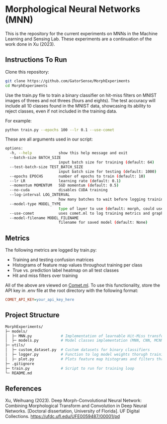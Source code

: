 # Morphological Neural Networks (MNN)

This is the repository for the current experiments on MNNs in the Machine Learning and Sensing Lab. These experiments are a continuation of the work done in Xu (2023).

## Instructions To Run

Clone this repository:
```bash
git clone https://github.com/GatorSense/MorphExperiments
cd MorphExperiments
```

Use the train.py file to train a binary classifier on hit-miss filters on MNIST images of threes and not threes (fours and eights). The test accuracy will include all 10 classes found in the MNIST data, showcasing its ability to reject classes, even if not included in the training data.

For example:

```bash
python train.py --epochs 100 --lr 0.1 --use-comet
```

These are all arguments used in our script:

```bash
options:
  -h, --help            show this help message and exit
  --batch-size BATCH_SIZE
                        input batch size for training (default: 64)
  --test-batch-size TEST_BATCH_SIZE
                        input batch size for testing (default: 1000)
  --epochs EPOCHS       number of epochs to train (default: 10)
  --lr LR               learning rate (default: 0.1)
  --momentum MOMENTUM   SGD momentum (default: 0.5)
  --no-cuda             disables CUDA training
  --log-interval LOG_INTERVAL
                        how many batches to wait before logging training status
  --model-type MODEL_TYPE
                        type of layer to use (default: morph, could use conv or MCNN)
  --use-comet           uses comet.ml to log training metrics and graphics
  --model-filename MODEL_FILENAME
                        filename for saved model (default: None)
```

## Metrics

The following metrics are logged by train.py:
  - Training and testing confusion matrices
  - Histograms of feature map values throughout training per class
  - True vs. prediction label heatmap on all test classes
  - Hit and miss filters over training

All of the above are viewed on [Comet.ml](https://www.comet.ml). To use this functionality, store the API key in .env file at the root directory with the following format:

```ini
COMET_API_KEY=your_api_key_here
```

## Project Structure

```bash
MorphExperiments/
├─ models/
│  ├─ MNN.py             # Implementation of learnable Hit-Miss transformation
│  ├─ models.py          # Model classes implementation (MNN, CNN, MCNN)
├─ utils/
│  ├─ custom_dataset.py  # Custom datasets for binary classifiers
│  ├─ logger.py          # Function to log model weights thorugh training
│  ├─ plot.py            # Plots feature map histograms and filters through training
├─ .gitignore
├─ train.py              # Script to run for training loop
└─ README.md
```

## References
Xu, Weihuang (2023). Deep Morph-Convolutional Neural Network: Combining Morphological Transform and Convolution in Deep Neural Networks. [Doctoral dissertation, University of Florida]. UF Digital Collections. https://ufdc.ufl.edu/UFE0059487/00001/pd
